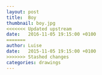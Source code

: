 ```yaml
---
layout: post
title:  Boy
thumbnail: boy.jpg
<<<<<<< Updated upstream
date:   2016-11-05 19:15:00 +0100
=======
author: Luise
date:   2015-11-05 19:15:00 +0100
>>>>>>> Stashed changes
categories: drawings
---
```

